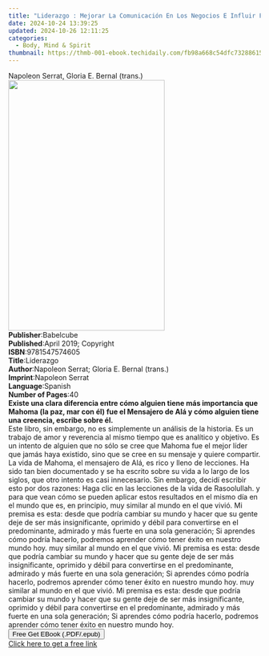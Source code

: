 ```yaml
---
title: "Liderazgo : Mejorar La Comunicación En Los Negocios E Influir Fácilmente En Los Miembros Del Equipo Para Lograr El Éxito | Free Book"
date: 2024-10-24 13:39:25
updated: 2024-10-26 12:11:25
categories:
  - Body, Mind & Spirit
thumbnail: https://thmb-001-ebook.techidaily.com/fb98a668c54dfc73288615f14649fb496a0b9cd4eb3c91c39c6e0ebc306f9042.jpg
---
```

<main id="book-container">
  <div class="flex flex-col">
    <div class="book-brief flex-1 py-6 px-4 sm:p-6 md:py-10 md:px-8">
      <!-- brief-->
      <div class="book-brief-main">
        Napoleon Serrat, Gloria E. Bernal (trans.)
      </div>
    </div>
    <div
      class="book-meta-info flex-1 grid gap-4 col-start-1 col-end-3 row-start-1 sm:mb-6 sm:grid-cols-4 lg:gap-6 lg:col-start-2 lg:row-end-6 lg:row-span-6 lg:mb-0"
    >
      <div
        class="book-meta-info-left place-content-center mt-4 p-4 text-sm leading-6 col-start-2 col-span-2 dark:text-slate-400"
      >
        <img
          class="w-full h-500 object-cover rounded-lg sm:h-255 sm:col-span-2 lg:col-span-full"
          src="https://img-001-ebook.techidaily.com/97f3de23962a8db989b4f338f559725f7898a2e6cfeb14f99e568a2c0e442619.jpg"
          alt=""
          width="312"
          height="500"
        />
      </div>
      <div
        class="book-meta-info-right mt-2 col-start-1 row-start-2 col-span-3 self-center"
      >
        <!-- meta data  -->
        <div class="flex flex-col px-4 md:px-8">
          <div class="flex-1">
            <strong>Publisher</strong>:<span class="px-2">Babelcube</span>
          </div>
          <div class="flex-1">
            <strong>Published</strong>:<span class="px-2"
              >April 2019; Copyright</span
            >
          </div>
          <div class="flex-1">
            <strong>ISBN</strong>:<span class="px-2">9781547574605</span>
          </div>
          <div class="flex-1">
            <strong>Title</strong>:<span class="px-2">Liderazgo</span>
          </div>
          <div class="flex-1">
            <strong>Author</strong>:<span class="px-2"
              >Napoleon Serrat; Gloria E. Bernal (trans.)</span
            >
          </div>
          <div class="flex-1">
            <strong>Imprint</strong>:<span class="px-2">Napoleon Serrat</span>
          </div>
          <div class="flex-1">
            <strong>Language</strong>:<span class="px-2">Spanish</span>
          </div>
          <div class="flex-1">
            <strong>Number of Pages</strong>:<span class="px-2">40</span>
          </div>
        </div>
      </div>
    </div>
    <div class="book-description flex-1 py-6 px-4 sm:p-6 md:py-10 md:px-8">
      <div class="book-description-main">
        <div accordion-content="" id="description">
          <b
            >Existe una clara diferencia entre cómo alguien tiene más
            importancia que Mahoma (la paz, mar con él) fue el Mensajero de Alá
            y cómo alguien tiene una creencia, escribe sobre él.</b
          ><br />Este libro, sin embargo, no es simplemente un análisis de la
          historia. Es un trabajo de amor y reverencia al mismo tiempo que es
          analítico y objetivo. Es un intento de alguien que no sólo se cree que
          Mahoma fue el mejor líder que jamás haya existido, sino que se cree en
          su mensaje y quiere compartir. La vida de Mahoma, el mensajero de Alá,
          es rico y lleno de lecciones. Ha sido tan bien documentado y se ha
          escrito sobre su vida a lo largo de los siglos, que otro intento es
          casi innecesario. Sin embargo, decidí escribir esto por dos razones:
          Haga clic en las lecciones de la vida de Rasoolullah. y para que vean
          cómo se pueden aplicar estos resultados en el mismo día en el mundo
          que es, en principio, muy similar al mundo en el que vivió. Mi premisa
          es esta: desde que podría cambiar su mundo y hacer que su gente deje
          de ser más insignificante, oprimido y débil para convertirse en el
          predominante, admirado y más fuerte en una sola generación; Si
          aprendes cómo podría hacerlo, podremos aprender cómo tener éxito en
          nuestro mundo hoy. muy similar al mundo en el que vivió. Mi premisa es
          esta: desde que podría cambiar su mundo y hacer que su gente deje de
          ser más insignificante, oprimido y débil para convertirse en el
          predominante, admirado y más fuerte en una sola generación; Si
          aprendes cómo podría hacerlo, podremos aprender cómo tener éxito en
          nuestro mundo hoy. muy similar al mundo en el que vivió. Mi premisa es
          esta: desde que podría cambiar su mundo y hacer que su gente deje de
          ser más insignificante, oprimido y débil para convertirse en el
          predominante, admirado y más fuerte en una sola generación; Si
          aprendes cómo podría hacerlo, podremos aprender cómo tener éxito en
          nuestro mundo hoy.<br />
        </div>
        <div class="accordion-fader"></div>
      </div>
    </div>
    <div class="book-excerpts flex-1 py-6 px-4 sm:p-6 md:py-10 md:px-8"></div>
    <div
      class="book-about-author flex-1 py-6 px-4 sm:p-6 md:py-10 md:px-8"
    ></div>
    <div class="book-free-get flex-1 py-6 px-4 sm:p-6 md:py-10 md:px-8">
      <button
        id="btn-free-get"
        class="bg-blue-500 hover:bg-blue-700 text-white font-bold py-2 px-4 rounded"
      >
        Free Get EBook (.PDF/.epub)
      </button>
      <div id="countdown-display" class="px-2 text-lg mt-2"></div>
      <a
        id="free-link"
        class="hidden bg-blue-500 hover:bg-blue-700 text-white font-bold py-2 px-4 rounded"
        href="https://www.ebooks.com/en-us/book/209739650/liderazgo-mejorar-la-comunicaci-n-en-los-negocios-e-influir-f-cilmente-en-los-miembros-del-equipo-para-lograr-el-xito/napoleon-serrat/"
        target="_blank"
        >Click here to get a free link</a
      >
    </div>
    <script>
      let countdownTime = 0;
      let countdownInterval = null;
      document
        .getElementById('btn-free-get')
        .addEventListener('click', startCountdown);
      function startCountdown() {
        countdownTime = new Date().getTime() + 60000 * 3;
        countdownInterval = setInterval(updateCountdown, 1000);
        document.getElementById('btn-free-get').disabled = true;
        document
          .getElementById('btn-free-get')
          .classList.add('bg-gray-500', 'cursor-not-allowed');
      }
      function updateCountdown() {
        let currentTime = new Date().getTime();
        let timeLeft = countdownTime - currentTime;
        let secondsLeft = Math.floor(timeLeft / 1000);
        document.getElementById('countdown-display').innerHTML =
          `Remaining time: ${secondsLeft} seconds.`;
        if (secondsLeft <= 0) {
          clearInterval(countdownInterval);
          document.getElementById('btn-free-get').classList.add('hidden');
          document.getElementById('free-link').classList.remove('hidden');
          document.getElementById('countdown-display').innerHTML = '';
        }
      }
    </script>
  </div>
</main>
